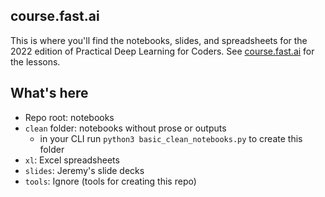 ## course.fast.ai

This is where you'll find the notebooks, slides, and spreadsheets for the 2022 edition of Practical Deep Learning for Coders. See [course.fast.ai](https://course.fast.ai) for the lessons.

## What's here

- Repo root: notebooks
- `clean` folder: notebooks without prose or outputs
    - in your CLI run `python3 basic_clean_notebooks.py` to create this folder
- `xl`: Excel spreadsheets
- `slides`: Jeremy's slide decks
- `tools`: Ignore (tools for creating this repo)
